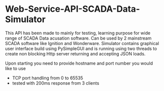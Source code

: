 # Web-Service-API-SCADA-Data-Simulator

This API has been made to mainly for testing, learning purpose for wide range of SCADA Data acusation software. Can be used by 2 mainstream SCADA software like Ignition and Wonderware. 
Simulator contains graphical user interface build using PySimpleGUI and is running using two threads to create non blocking Http server returning and accepting JSON loads.

Upon starting you need to provide hostname and port number you would like to use 
- TCP port handling from 0 to 65535
- tested with 200ms response from 3 clients
